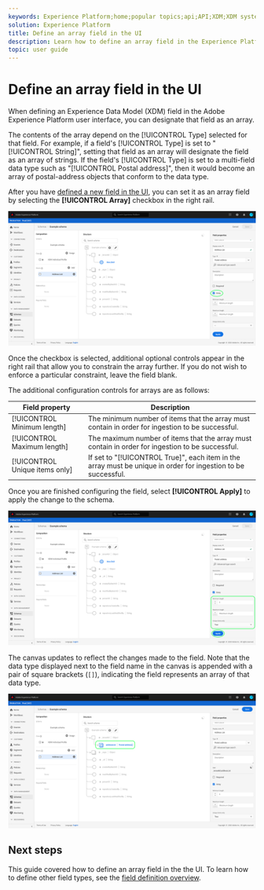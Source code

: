 ```yaml
---
keywords: Experience Platform;home;popular topics;api;API;XDM;XDM system;;experience data model;data model;ui;workspace;array;field;
solution: Experience Platform
title: Define an array field in the UI
description: Learn how to define an array field in the Experience Platform user interface.
topic: user guide
---
```


# Define an array field in the UI

When defining an Experience Data Model (XDM) field in the Adobe Experience Platform user interface, you can designate that field as an array.

The contents of the array depend on the [!UICONTROL Type] selected for that field. For example, if a field's [!UICONTROL Type] is set to "[!UICONTROL String]", setting that field as an array will designate the field as an array of strings. If the field's [!UICONTROL Type] is set to a multi-field data type such as "[!UICONTROL Postal address]", then it would become an array of postal-address objects that conform to the data type.

After you have [defined a new field in the UI](./overview.md#define), you can set it as an array field by selecting the **[!UICONTROL Array]** checkbox in the right rail. 

![](../../images/ui/fields/special/array.png)

Once the checkbox is selected, additional optional controls appear in the right rail that allow you to constrain the array further. If you do not wish to enforce a particular constraint, leave the field blank.

The additional configuration controls for arrays are as follows:

| Field property | Description |
| --- | --- |
| [!UICONTROL Minimum length] | The minimum number of items that the array must contain in order for ingestion to be successful. |
| [!UICONTROL Maximum length] | The maximum number of items that the array must contain in order for ingestion to be successful. |
| [!UICONTROL Unique items only] | If set to "[!UICONTROL True]", each item in the array must be unique in order for ingestion to be successful. |

Once you are finished configuring the field, select **[!UICONTROL Apply]** to apply the change to the schema.

![](../../images/ui/fields/special/array-config.png)

The canvas updates to reflect the changes made to the field. Note that the data type displayed next to the field name in the canvas is appended with a pair of square brackets (`[]`), indicating the field represents an array of that data type.

![](../../images/ui/fields/special/array-applied.png)

## Next steps

This guide covered how to define an array field in the the UI. To learn how to define other field types, see the [field definition overview](./overview.md#special).